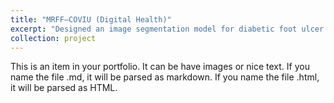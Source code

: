 ```yaml
---
title: "MRFF–COVIU (Digital Health)"
excerpt: "Designed an image segmentation model for diabetic foot ulcer detection to assist clinical decision-making. The model supports consistent, timely, and cost-effective wound assessment. (The wound example images used in this slide is from public available dataset.)<br/><img src='/images/health.png'>"
collection: project
---
```


This is an item in your portfolio. It can be have images or nice text. If you name the file .md, it will be parsed as markdown. If you name the file .html, it will be parsed as HTML. 
